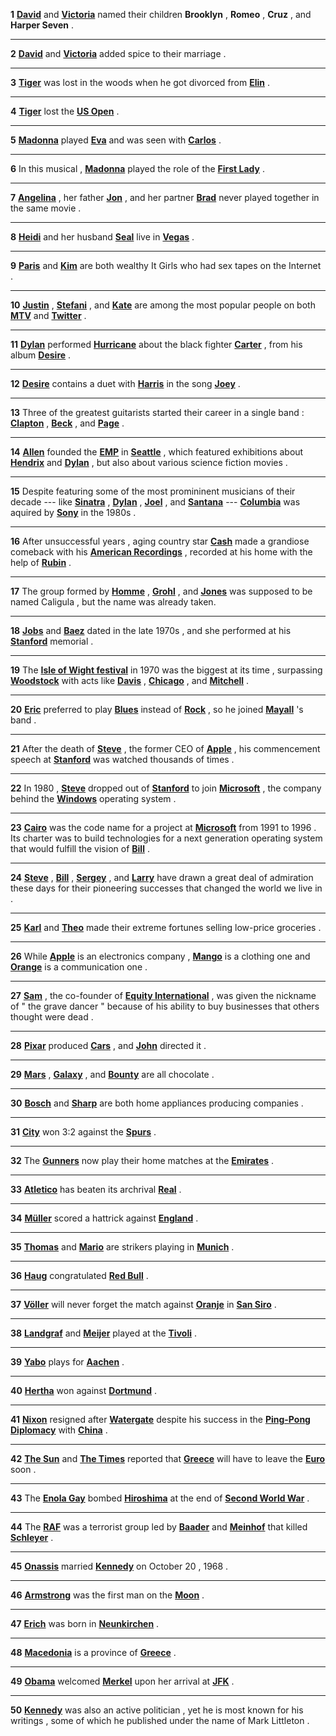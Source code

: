 __1__
 __[David](https://en.wikipedia.org/wiki/David_Beckham)__ and __[Victoria](https://en.wikipedia.org/wiki/Victoria_Beckham)__ named their children __Brooklyn__ , __Romeo__ , __Cruz__ , and __Harper Seven__ .  

* * *

__2__
 __[David](https://en.wikipedia.org/wiki/David_Beckham)__ and __[Victoria](https://en.wikipedia.org/wiki/Victoria_Beckham)__ added spice to their marriage .  

* * *

__3__
 __[Tiger](https://en.wikipedia.org/wiki/Tiger_Woods)__ was lost in the woods when he got divorced from __[Elin](https://en.wikipedia.org/wiki/Elin_Nordegren)__ .  

* * *

__4__
 __[Tiger](https://en.wikipedia.org/wiki/Tiger_Woods)__ lost the __[US Open](https://en.wikipedia.org/wiki/U.S._Open_(golf))__ .  

* * *

__5__
 __[Madonna](https://en.wikipedia.org/wiki/Madonna_(entertainer))__ played __[Eva](https://en.wikipedia.org/wiki/Eva_PerÃ³n)__ and was seen with __[Carlos](https://en.wikipedia.org/wiki/Carlos_Leon)__ .  

* * *

__6__
 In this musical , __[Madonna](https://en.wikipedia.org/wiki/Madonna_(entertainer))__ played the role of the __[First Lady](https://en.wikipedia.org/wiki/First_Lady_of_Argentina)__ .  

* * *

__7__
 __[Angelina](https://en.wikipedia.org/wiki/Angelina_Jolie)__ , her father __[Jon](https://en.wikipedia.org/wiki/Jon_Voight)__ , and her partner __[Brad](https://en.wikipedia.org/wiki/Brad_Pitt)__ never played together in the same movie .  

* * *

__8__
 __[Heidi](https://en.wikipedia.org/wiki/Heidi_Klum)__ and her husband __[Seal](https://en.wikipedia.org/wiki/Seal_(musician))__ live in __[Vegas](https://en.wikipedia.org/wiki/Las_Vegas,_Nevada)__ .  

* * *

__9__
 __[Paris](https://en.wikipedia.org/wiki/Paris_Hilton)__ and __[Kim](https://en.wikipedia.org/wiki/Kim_Kardashian)__ are both wealthy It Girls who had sex tapes on the Internet .  

* * *

__10__
 __[Justin](https://en.wikipedia.org/wiki/Justin_Bieber)__ , __[Stefani](https://en.wikipedia.org/wiki/Lady_gaga)__ , and __[Kate](https://en.wikipedia.org/wiki/Kate_Perry)__ are among the most popular people on both __[MTV](https://en.wikipedia.org/wiki/MTV)__ and __[Twitter](https://en.wikipedia.org/wiki/Twitter)__ .  

* * *

__11__
 __[Dylan](https://en.wikipedia.org/wiki/Bob_Dylan)__ performed __[Hurricane](https://en.wikipedia.org/wiki/Hurricane_(song))__ about the black fighter __[Carter](https://en.wikipedia.org/wiki/Rubin_Carter)__ , from his album __[Desire](https://en.wikipedia.org/wiki/Desire_(Bob_Dylan_album))__ .  

* * *

__12__
 __[Desire](https://en.wikipedia.org/wiki/Desire_(Bob_Dylan_album))__ contains a duet with __[Harris](https://en.wikipedia.org/wiki/Emmylou_Harris)__ in the song __[Joey](https://en.wikipedia.org/wiki/Joey_(Bob_Dylan_song))__ .  

* * *

__13__
 Three of the greatest guitarists started their career in a single band : __[Clapton](https://en.wikipedia.org/wiki/Eric_Clapton)__ , __[Beck](https://en.wikipedia.org/wiki/Jeff_Beck)__ , and __[Page](https://en.wikipedia.org/wiki/Jimmy_Page)__ .  

* * *

__14__
 __[Allen](https://en.wikipedia.org/wiki/Paul_Allen)__ founded the __[EMP](https://en.wikipedia.org/wiki/EMP_Museum)__ in __[Seattle](https://en.wikipedia.org/wiki/Seattle)__ , which featured exhibitions about __[Hendrix](https://en.wikipedia.org/wiki/Jimi_Hendrix)__ and __[Dylan](https://en.wikipedia.org/wiki/Bob_Dylan)__ , but also about various science fiction movies .  

* * *

__15__
 Despite featuring some of the most promininent musicians of their decade --- like __[Sinatra](https://en.wikipedia.org/wiki/Frank_Sinatra)__ , __[Dylan](https://en.wikipedia.org/wiki/Bob_Dylan)__ , __[Joel](https://en.wikipedia.org/wiki/Billy_Joel)__ , and __[Santana](https://en.wikipedia.org/wiki/Carlos_Santana)__ --- __[Columbia](https://en.wikipedia.org/wiki/Columbia_Records)__ was aquired by __[Sony](https://en.wikipedia.org/wiki/Sony_Music_Entertainment)__ in the 1980s .  

* * *

__16__
 After unsuccessful years , aging country star __[Cash](https://en.wikipedia.org/wiki/Johnny_Cash)__ made a grandiose comeback with his __[American Recordings](https://en.wikipedia.org/wiki/American_Recordings_(album))__ , recorded at his home with the help of __[Rubin](https://en.wikipedia.org/wiki/Rick_Rubin)__ .  

* * *

__17__
 The group formed by __[Homme](https://en.wikipedia.org/wiki/Josh_Homme)__ , __[Grohl](https://en.wikipedia.org/wiki/Dave_Grohl)__ , and __[Jones](https://en.wikipedia.org/wiki/John_Paul_Jones_(musician))__ was supposed to be named Caligula , but the name was already taken.  

* * *

__18__
 __[Jobs](https://en.wikipedia.org/wiki/Steve_Jobs)__ and __[Baez](https://en.wikipedia.org/wiki/Joan_Baez)__ dated in the late 1970s , and she performed at his __[Stanford](https://en.wikipedia.org/wiki/Stanford_University)__ memorial .  

* * *

__19__
 The __[Isle of Wight festival](https://en.wikipedia.org/wiki/Isle_of_wight_festival)__ in 1970 was the biggest at its time , surpassing __[Woodstock](https://en.wikipedia.org/wiki/Woodstock_Festival)__ with acts like __[Davis](https://en.wikipedia.org/wiki/Miles_davis)__ , __[Chicago](https://en.wikipedia.org/wiki/Chicago_(band))__ , and __[Mitchell](https://en.wikipedia.org/wiki/Joni_Mitchell)__ .  

* * *

__20__
 __[Eric](https://en.wikipedia.org/wiki/Eric_Clapton)__ preferred to play __[Blues](https://en.wikipedia.org/wiki/Blues)__ instead of __[Rock](https://en.wikipedia.org/wiki/Rock_music)__ , so he joined __[Mayall](https://en.wikipedia.org/wiki/John_Mayall)__ 's band .  

* * *

__21__
 After the death of __[Steve](https://en.wikipedia.org/wiki/Steve_Jobs)__ , the former CEO of __[Apple](https://en.wikipedia.org/wiki/Apple_Inc.)__ , his commencement speech at __[Stanford](https://en.wikipedia.org/wiki/Stanford_University)__ was watched thousands of times .  

* * *

__22__
 In 1980 , __[Steve](https://en.wikipedia.org/wiki/Steve_Ballmer)__ dropped out of __[Stanford](https://en.wikipedia.org/wiki/Stanford_University)__ to join __[Microsoft](https://en.wikipedia.org/wiki/Microsoft)__ , the company behind the __[Windows](https://en.wikipedia.org/wiki/Microsoft_Windows)__ operating system .  

* * *

__23__
 __[Cairo](https://en.wikipedia.org/wiki/Cairo_(operating_system))__ was the code name for a project at __[Microsoft](https://en.wikipedia.org/wiki/Microsoft)__ from 1991 to 1996 . Its charter was to build technologies for a next generation operating system that would fulfill the vision of __[Bill](https://en.wikipedia.org/wiki/Bill_Gates)__ .  

* * *

__24__
 __[Steve](https://en.wikipedia.org/wiki/Steve_Jobs)__ , __[Bill](https://en.wikipedia.org/wiki/Bill_Gates)__ , __[Sergey](https://en.wikipedia.org/wiki/Sergey_Brin)__ , and __[Larry](https://en.wikipedia.org/wiki/Larry_Page)__ have drawn a great deal of admiration these days for their pioneering successes that changed the world we live in .  

* * *

__25__
 __[Karl](https://en.wikipedia.org/wiki/Karl_Albrecht)__ and __[Theo](https://en.wikipedia.org/wiki/Theo_Albrecht)__ made their extreme fortunes selling low-price groceries .  

* * *

__26__
 While __[Apple](https://en.wikipedia.org/wiki/Apple_Inc.)__ is an electronics company , __[Mango](https://en.wikipedia.org/wiki/Mango_(clothing))__ is a clothing one and __[Orange](https://en.wikipedia.org/wiki/Orange_(telecommunications))__ is a communication one .  

* * *

__27__
 __[Sam](https://en.wikipedia.org/wiki/Sam_Zell)__ , the co-founder of __[Equity International](https://en.wikipedia.org/wiki/Equity_International)__ , was given the nickname of " the grave dancer " because of his ability to buy businesses that others thought were dead .  

* * *

__28__
 __[Pixar](https://en.wikipedia.org/wiki/Pixar)__ produced __[Cars](https://en.wikipedia.org/wiki/Cars_(film))__ , and __[John](https://en.wikipedia.org/wiki/John_Lasseter)__ directed it .  

* * *

__29__
 __[Mars](https://en.wikipedia.org/wiki/Mars_bar)__ , __[Galaxy](https://en.wikipedia.org/wiki/Galaxy_(chocolate))__ , and __[Bounty](https://en.wikipedia.org/wiki/Bounty_(chocolate_bar))__ are all chocolate .  

* * *

__30__
 __[Bosch](https://en.wikipedia.org/wiki/Robert_Bosch_GmbH)__ and __[Sharp](https://en.wikipedia.org/wiki/Sharp_Corporation)__ are both home appliances producing companies .  

* * *

__31__
 __[City](https://en.wikipedia.org/wiki/Manchester_City_F.C.)__ won 3:2 against the __[Spurs](https://en.wikipedia.org/wiki/Tottenham_Hotspur_F.C.)__ .  

* * *

__32__
 The __[Gunners](https://en.wikipedia.org/wiki/Arsenal_F.C.)__ now play their home matches at the __[Emirates](https://en.wikipedia.org/wiki/Emirates_Stadium)__ .  

* * *

__33__
 __[Atletico](https://en.wikipedia.org/wiki/Atlético_Madrid)__ has beaten its archrival __[Real](https://en.wikipedia.org/wiki/Real_Madrid_C.F.)__ .  

* * *

__34__
 __[Müller](https://en.wikipedia.org/wiki/Thomas_Müller_(footballer))__ scored a hattrick against __[England](https://en.wikipedia.org/wiki/England_national_football_team)__ .  

* * *

__35__
 __[Thomas](https://en.wikipedia.org/wiki/Thomas_Müller_(footballer))__ and __[Mario](https://en.wikipedia.org/wiki/Mario_Gomez)__ are strikers playing in __[Munich](https://en.wikipedia.org/wiki/FC_Bayern_Munich)__ .  

* * *

__36__
 __[Haug](https://en.wikipedia.org/wiki/Norbert_Haug)__ congratulated __[Red Bull](https://en.wikipedia.org/wiki/FC_Red_Bull_Salzburg)__ .  

* * *

__37__
 __[Völler](https://en.wikipedia.org/wiki/Rudi_Völler)__ will never forget the match against __[Oranje](https://en.wikipedia.org/wiki/Netherlands_national_football_team)__ in __[San Siro](https://en.wikipedia.org/wiki/San_Siro)__ .  

* * *

__38__
 __[Landgraf](https://en.wikipedia.org/wiki/Willi_Landgraf)__ and __[Meijer](https://en.wikipedia.org/wiki/Erik_Meijer_(footballer))__ played at the __[Tivoli](https://en.wikipedia.org/wiki/New_Tivoli)__ .  

* * *

__39__
 __[Yabo](https://en.wikipedia.org/wiki/Reinhold_Yabo)__ plays for __[Aachen](https://en.wikipedia.org/wiki/Alemannia_Aachen)__ .  

* * *

__40__
 __[Hertha](https://en.wikipedia.org/wiki/Hertha_BSC)__ won against __[Dortmund](https://en.wikipedia.org/wiki/Borussia_Dortmund)__ .  

* * *

__41__
 __[Nixon](https://en.wikipedia.org/wiki/Richard_Nixon)__ resigned after __[Watergate](https://en.wikipedia.org/wiki/Watergate_scandal)__ despite his success in the __[Ping-Pong Diplomacy](https://en.wikipedia.org/wiki/Ping_Pong_Diplomacy)__ with __[China](https://en.wikipedia.org/wiki/People's_Republic_of_China)__ .  

* * *

__42__
 __[The Sun](https://en.wikipedia.org/wiki/The_Sun_(United_Kingdom))__ and __[The Times](https://en.wikipedia.org/wiki/The_Times)__ reported that __[Greece](https://en.wikipedia.org/wiki/Greece)__ will have to leave the __[Euro](https://en.wikipedia.org/wiki/Eurozone)__ soon .  

* * *

__43__
 The __[Enola Gay](https://en.wikipedia.org/wiki/Enola_Gay)__ bombed __[Hiroshima](https://en.wikipedia.org/wiki/Hiroshima)__ at the end of __[Second World War](https://en.wikipedia.org/wiki/World_War_II)__ .﻿  

* * *

__44__
 The __[RAF](https://en.wikipedia.org/wiki/Red_Army_Faction)__ was a terrorist group led by __[Baader](https://en.wikipedia.org/wiki/Andreas_Baader)__ and __[Meinhof](https://en.wikipedia.org/wiki/Ulrike_Meinhof)__ that killed __[Schleyer](https://en.wikipedia.org/wiki/Hanns-Martin_Schleyer)__ .﻿  

* * *

__45__
 __[Onassis](https://en.wikipedia.org/wiki/Jacqueline_Kennedy_Onassis)__ married __[Kennedy](https://en.wikipedia.org/wiki/John_F._Kennedy)__ on October 20 , 1968 .  

* * *

__46__
 __[Armstrong](https://en.wikipedia.org/wiki/Neil_Armstrong)__ was the first man on the __[Moon](https://en.wikipedia.org/wiki/Moon)__ .  

* * *

__47__
 __[Erich](https://en.wikipedia.org/wiki/Erich_Honecker)__ was born in __[Neunkirchen](https://en.wikipedia.org/wiki/Neunkirchen,_Saarland)__ .  

* * *

__48__
 __[Macedonia](https://en.wikipedia.org/wiki/Macedonia_(Greece))__ is a province of __[Greece](https://en.wikipedia.org/wiki/Greece)__ .  

* * *

__49__
 __[Obama](https://en.wikipedia.org/wiki/Barack_Obama)__ welcomed __[Merkel](https://en.wikipedia.org/wiki/Angela_Merkel)__ upon her arrival at __[JFK](https://en.wikipedia.org/wiki/John_F._Kennedy_International_Airport)__ .  

* * *

__50__
 __[Kennedy](https://en.wikipedia.org/wiki/John_P._Kennedy)__ was also an active politician , yet he is most known for his writings , some of which he published under the name of Mark Littleton . 